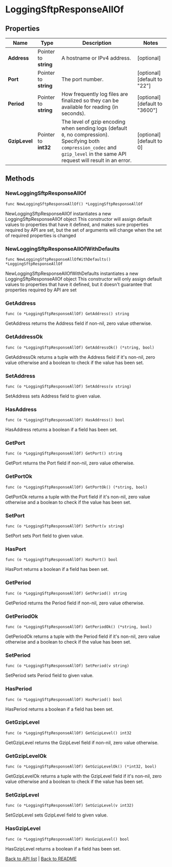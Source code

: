 # LoggingSftpResponseAllOf

## Properties

Name | Type | Description | Notes
------------ | ------------- | ------------- | -------------
**Address** | Pointer to **string** | A hostname or IPv4 address. | [optional] 
**Port** | Pointer to **string** | The port number. | [optional] [default to "22"]
**Period** | Pointer to **string** | How frequently log files are finalized so they can be available for reading (in seconds). | [optional] [default to "3600"]
**GzipLevel** | Pointer to **int32** | The level of gzip encoding when sending logs (default `0`, no compression). Specifying both `compression_codec` and `gzip_level` in the same API request will result in an error. | [optional] [default to 0]

## Methods

### NewLoggingSftpResponseAllOf

`func NewLoggingSftpResponseAllOf() *LoggingSftpResponseAllOf`

NewLoggingSftpResponseAllOf instantiates a new LoggingSftpResponseAllOf object
This constructor will assign default values to properties that have it defined,
and makes sure properties required by API are set, but the set of arguments
will change when the set of required properties is changed

### NewLoggingSftpResponseAllOfWithDefaults

`func NewLoggingSftpResponseAllOfWithDefaults() *LoggingSftpResponseAllOf`

NewLoggingSftpResponseAllOfWithDefaults instantiates a new LoggingSftpResponseAllOf object
This constructor will only assign default values to properties that have it defined,
but it doesn't guarantee that properties required by API are set

### GetAddress

`func (o *LoggingSftpResponseAllOf) GetAddress() string`

GetAddress returns the Address field if non-nil, zero value otherwise.

### GetAddressOk

`func (o *LoggingSftpResponseAllOf) GetAddressOk() (*string, bool)`

GetAddressOk returns a tuple with the Address field if it's non-nil, zero value otherwise
and a boolean to check if the value has been set.

### SetAddress

`func (o *LoggingSftpResponseAllOf) SetAddress(v string)`

SetAddress sets Address field to given value.

### HasAddress

`func (o *LoggingSftpResponseAllOf) HasAddress() bool`

HasAddress returns a boolean if a field has been set.

### GetPort

`func (o *LoggingSftpResponseAllOf) GetPort() string`

GetPort returns the Port field if non-nil, zero value otherwise.

### GetPortOk

`func (o *LoggingSftpResponseAllOf) GetPortOk() (*string, bool)`

GetPortOk returns a tuple with the Port field if it's non-nil, zero value otherwise
and a boolean to check if the value has been set.

### SetPort

`func (o *LoggingSftpResponseAllOf) SetPort(v string)`

SetPort sets Port field to given value.

### HasPort

`func (o *LoggingSftpResponseAllOf) HasPort() bool`

HasPort returns a boolean if a field has been set.

### GetPeriod

`func (o *LoggingSftpResponseAllOf) GetPeriod() string`

GetPeriod returns the Period field if non-nil, zero value otherwise.

### GetPeriodOk

`func (o *LoggingSftpResponseAllOf) GetPeriodOk() (*string, bool)`

GetPeriodOk returns a tuple with the Period field if it's non-nil, zero value otherwise
and a boolean to check if the value has been set.

### SetPeriod

`func (o *LoggingSftpResponseAllOf) SetPeriod(v string)`

SetPeriod sets Period field to given value.

### HasPeriod

`func (o *LoggingSftpResponseAllOf) HasPeriod() bool`

HasPeriod returns a boolean if a field has been set.

### GetGzipLevel

`func (o *LoggingSftpResponseAllOf) GetGzipLevel() int32`

GetGzipLevel returns the GzipLevel field if non-nil, zero value otherwise.

### GetGzipLevelOk

`func (o *LoggingSftpResponseAllOf) GetGzipLevelOk() (*int32, bool)`

GetGzipLevelOk returns a tuple with the GzipLevel field if it's non-nil, zero value otherwise
and a boolean to check if the value has been set.

### SetGzipLevel

`func (o *LoggingSftpResponseAllOf) SetGzipLevel(v int32)`

SetGzipLevel sets GzipLevel field to given value.

### HasGzipLevel

`func (o *LoggingSftpResponseAllOf) HasGzipLevel() bool`

HasGzipLevel returns a boolean if a field has been set.


[Back to API list](../README.md#documentation-for-api-endpoints) | [Back to README](../README.md)


